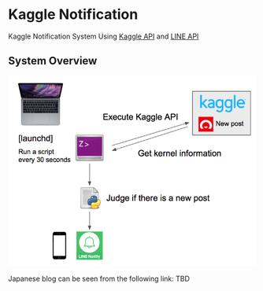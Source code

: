 Kaggle Notification
===
Kaggle Notification System Using [Kaggle API](https://github.com/Kaggle/kaggle-api) and [LINE API](https://developers.line.me/en/)

## System Overview
![overview](overview.png)

Japanese blog can be seen from the following link:
TBD

